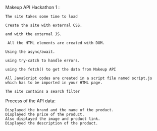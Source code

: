 Makeup API Hackathon 1 :

    The site takes some time to load
    
    Create the site with external CSS.
    
    and with the external JS.
    
     All the HTML elements are created with DOM.

    Using the async/await.
    
    using try-catch to handle errors.
    
    using the fetch() to get the data from Makeup API
  
    All JavaScript codes are created in a script file named script.js which has to be imported in your HTML page.

    The site contains a search filter
    
Process of the API data:

    Displayed the brand and the name of the product.
    Displayed the price of the product.
    Also displayed the image and product link.
    Displayed the description of the product.
